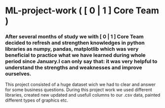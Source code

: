 # ML-project-work ( [ 0 | 1 ] Core Team )
 
 ### After several months of study we with [ 0 | 1 ] Core Team decided to refresh and strengthen knowledges in python libraries as numpy, pandas, matplotlib which was very beneficial to practice what we have learned during whole period since January.I can only say that: it was very helpful to understand the strengths and weaknesses and improve ourselves.
 

 
This project consisted of a huge dataset wich we had to clear and answer for some business questions.
 During this project work we used different libraries, created new updated and usefull columns to our .csv data, painted different types of graphics  etc.
 
